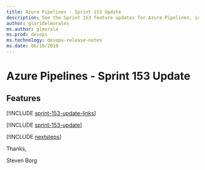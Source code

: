 ```yaml
---
title: Azure Pipelines - Sprint 153 Update
description: See the Sprint 153 feature updates for Azure Pipelines, including next steps.
author: gloridelmorales
ms.author: glmorale
ms.prod: devops
ms.technology: devops-release-notes
ms.date: 06/10/2019
---
```


# Azure Pipelines - Sprint 153 Update

## Features

[!INCLUDE [sprint-153-update-links](../includes/pipelines/sprint-153-update-links.md)]

[!INCLUDE [sprint-153-update](../includes/pipelines/sprint-153-update.md)]

[!INCLUDE [nextsteps](../includes/nextsteps.md)]

Thanks,

Steven Borg
